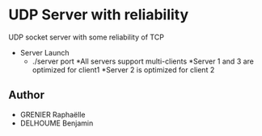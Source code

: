 # UDP Server with reliability

UDP socket server with some reliability of TCP

* Server Launch
   * ./server port 
*All servers support multi-clients
*Server 1 and 3 are optimized for client1
*Server 2 is optimized for client 2
  

## Author
* GRENIER Raphaëlle
* DELHOUME Benjamin
   

